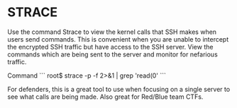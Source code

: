 # STRACE

<p>
Use the command Strace to view the kernel calls that SSH makes when users send commands.  
This is convenient when you are unable to intercept the encrypted SSH traffic but have access to
the SSH server.  View the commands which are being sent to the server and monitor for nefarious traffic.
</p>

<p>
Command
```
root$ strace -p <pid> -f 2>&1 | grep 'read(0'
```

</p>
<p>
For defenders, this is a great tool to use when focusing on a single server to see what calls are being made.  
Also great for Red/Blue team CTFs.
</p>